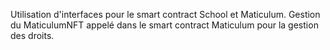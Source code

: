 Utilisation d'interfaces pour le smart contract School et Maticulum.
Gestion du MaticulumNFT appelé dans le smart contract Maticulum pour la gestion des droits.

